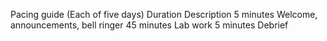 Pacing guide (Each of five days)
Duration
Description
5 minutes
Welcome, announcements, bell ringer
45 minutes
Lab work
5 minutes
Debrief

